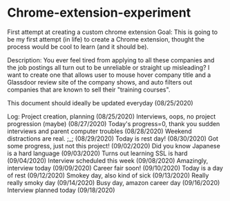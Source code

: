 # Chrome-extension-experiment
First attempt at creating a custom chrome extension
Goal:
This is going to be my first attempt (in life) to create a Chrome extension, thought the process would be cool to learn (and it should be).

Description:
You ever feel tired from applying to all these companies and the job postings all turn out to be unreliable or straight up misleading?  I want to create one that allows user to mouse hover company title and a Glassdoor review site of the company shows, and auto filters out companies that are known to sell their "training courses".

This document should ideally be updated everyday (08/25/2020)

Log:
Project creation, planning (08/25/2020)
Interviews, oops, no project progression (maybe) (08/27/2020)
Today's progress=0, thank you sudden interviews and parent computer troubles (08/28/2020)
Weekend distractions are real. ;_; (08/29/2020)
Today is rest day! (08/30/2020)
Got some progress, just not this project! (09/02/2020)
Did you know Japanese is a hard language (09/03/2020)
Turns out learning SSL is hard (09/04/2020)
Interview scheduled this week (09/08/2020)
Amazingly, interview today (09/09/2020)
Career fair soon! (09/10/2020)
Today is a day of rest (09/12/2020)
Smokey day, also kind of sick (09/13/2020)
Really really smoky day (09/14/2020)
Busy day, amazon career day (09/16/2020)
Interview planned today (09/18/2020)
